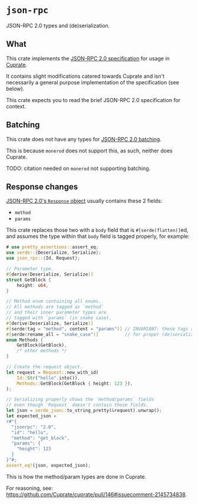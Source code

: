 # `json-rpc`
JSON-RPC 2.0 types and (de)serialization.

## What
This crate implements the [JSON-RPC 2.0 specification](https://www.jsonrpc.org/specification)
for usage in [Cuprate](https://github.com/Cuprate/cuprate).

It contains slight modifications catered towards Cuprate and isn't
necessarily a general purpose implementation of the specification
(see below).

This crate expects you to read the brief JSON-RPC 2.0 specification for context.

## Batching
This crate does not have any types for [JSON-RPC 2.0 batching](https://www.jsonrpc.org/specification#batch).

This is because `monerod` does not support this,
as such, neither does Cuprate.

TODO: citation needed on `monerod` not supporting batching.

## Response changes
[JSON-RPC 2.0's `Response` object](https://www.jsonrpc.org/specification#response_object) usually contains these 2 fields:
- `method`
- `params`

This crate replaces those two with a `body` field that is `#[serde(flatten)]`ed,
and assumes the type within that `body` field is tagged properly, for example:

```rust
# use pretty_assertions::assert_eq;
use serde::{Deserialize, Serialize};
use json_rpc::{Id, Request};

// Parameter type.
#[derive(Deserialize, Serialize)]
struct GetBlock {
    height: u64,
}

// Method enum containing all enums.
// All methods are tagged as `method`
// and their inner parameter types are
// tagged with `params` (in snake case).
#[derive(Deserialize, Serialize)]
#[serde(tag = "method", content = "params")] // INVARIANT: these tags are needed
#[serde(rename_all = "snake_case")]          // for proper (de)serialization.
enum Methods {
    GetBlock(GetBlock),
    /* other methods */
}

// Create the request object.
let request = Request::new_with_id(
    Id::Str("hello".into()),
    Methods::GetBlock(GetBlock { height: 123 }),
);

// Serializing properly shows the `method/params` fields
// even though `Request` doesn't contain those fields.
let json = serde_json::to_string_pretty(&request).unwrap();
let expected_json =
r#"{
  "jsonrpc": "2.0",
  "id": "hello",
  "method": "get_block",
  "params": {
    "height": 123
  }
}"#;
assert_eq!(json, expected_json);
```

This is how the method/param types are done in Cuprate.

For reasoning, see: <https://github.com/Cuprate/cuprate/pull/146#issuecomment-2145734838>.